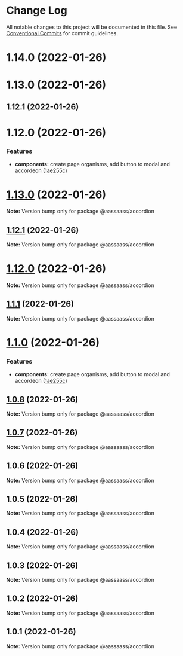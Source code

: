 # Change Log

All notable changes to this project will be documented in this file.
See [Conventional Commits](https://conventionalcommits.org) for commit guidelines.

# 1.14.0 (2022-01-26)



# 1.13.0 (2022-01-26)



## 1.12.1 (2022-01-26)



# 1.12.0 (2022-01-26)


### Features

* **components:** create page organisms, add button to modal and accordeon ([1ae255c](https://github.com/har-sargis/lerna/commit/1ae255c6874ba77b4c71645975dafa402ef5d0c0))





# [1.13.0](https://github.com/har-sargis/lerna/compare/v1.12.1...v1.13.0) (2022-01-26)

**Note:** Version bump only for package @aassaass/accordion





## [1.12.1](https://github.com/har-sargis/lerna/compare/v1.12.0...v1.12.1) (2022-01-26)

**Note:** Version bump only for package @aassaass/accordion





# [1.12.0](https://github.com/har-sargis/lerna/compare/v1.11.0...v1.12.0) (2022-01-26)

**Note:** Version bump only for package @aassaass/accordion





## [1.1.1](https://github.com/har-sargis/lerna/compare/@aassaass/accordion@1.1.0...@aassaass/accordion@1.1.1) (2022-01-26)

**Note:** Version bump only for package @aassaass/accordion





# [1.1.0](https://github.com/har-sargis/lerna/compare/@aassaass/accordion@1.0.8...@aassaass/accordion@1.1.0) (2022-01-26)


### Features

* **components:** create page organisms, add button to modal and accordeon ([1ae255c](https://github.com/har-sargis/lerna/commit/1ae255c6874ba77b4c71645975dafa402ef5d0c0))





## [1.0.8](https://github.com/har-sargis/lerna/compare/@aassaass/accordion@1.0.7...@aassaass/accordion@1.0.8) (2022-01-26)

**Note:** Version bump only for package @aassaass/accordion





## [1.0.7](https://github.com/har-sargis/lerna/compare/@aassaass/accordion@1.0.6...@aassaass/accordion@1.0.7) (2022-01-26)

**Note:** Version bump only for package @aassaass/accordion





## 1.0.6 (2022-01-26)

**Note:** Version bump only for package @aassaass/accordion





## 1.0.5 (2022-01-26)

**Note:** Version bump only for package @aassaass/accordion





## 1.0.4 (2022-01-26)

**Note:** Version bump only for package @aassaass/accordion





## 1.0.3 (2022-01-26)

**Note:** Version bump only for package @aassaass/accordion





## 1.0.2 (2022-01-26)

**Note:** Version bump only for package @aassaass/accordion





## 1.0.1 (2022-01-26)

**Note:** Version bump only for package @aassaass/accordion
